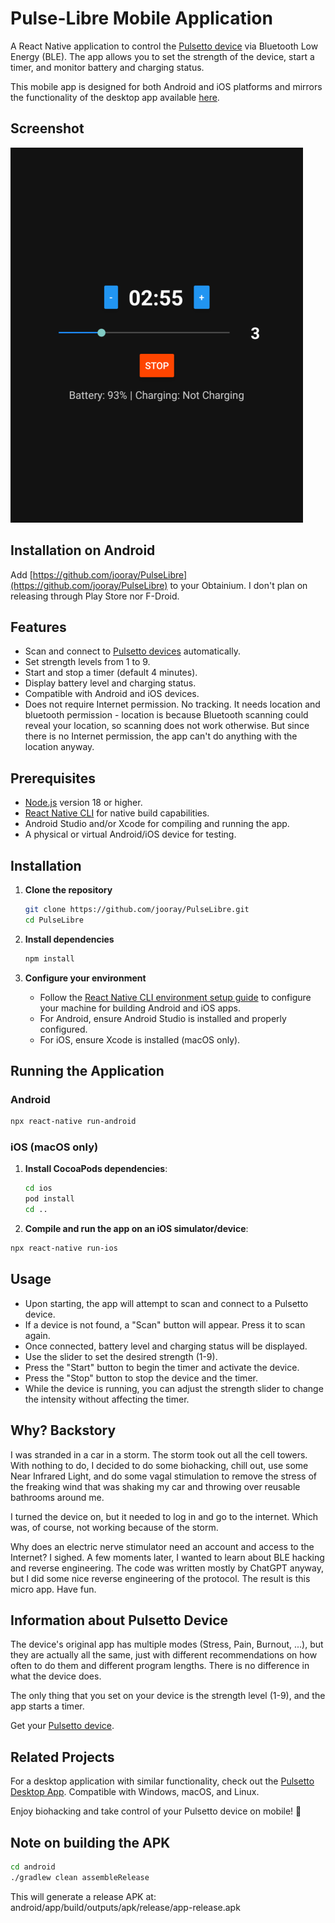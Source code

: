 # Pulse-Libre Mobile Application

A React Native application to control the [Pulsetto device](https://juraj.bednar.io/pulsetto) via Bluetooth Low Energy (BLE). The app allows you to set the strength of the device, start a timer, and monitor battery and charging status.

This mobile app is designed for both Android and iOS platforms and mirrors the functionality of the desktop app available [here](https://github.com/jooray/pulse-libre-desktop).

## Screenshot

![Pulse-Libre Mobile Screenshot](images/screenshot.png)

## Installation on Android

Add [https://github.com/jooray/PulseLibre](https://github.com/jooray/PulseLibre) to your Obtainium. I don't plan on releasing through Play Store nor F-Droid.

## Features

- Scan and connect to [Pulsetto devices](https://pulsetto.myshopify.com/products/meet-pulsetto-v3?sca_ref=6511019.cCZ7LMhOmo) automatically.
- Set strength levels from 1 to 9.
- Start and stop a timer (default 4 minutes).
- Display battery level and charging status.
- Compatible with Android and iOS devices.
- Does not require Internet permission. No tracking. It needs location and bluetooth permission - location is because Bluetooth scanning could reveal your location, so scanning does not work otherwise. But since there is no Internet permission, the app can't do anything with the location anyway.

## Prerequisites

- [Node.js](https://nodejs.org/) version 18 or higher.
- [React Native CLI](https://reactnative.dev/docs/environment-setup) for native build capabilities.
- Android Studio and/or Xcode for compiling and running the app.
- A physical or virtual Android/iOS device for testing.

## Installation

1. **Clone the repository**

   ```bash
   git clone https://github.com/jooray/PulseLibre.git
   cd PulseLibre
   ```

2. **Install dependencies**

   ```bash
   npm install
   ```

3. **Configure your environment**
   - Follow the [React Native CLI environment setup guide](https://reactnative.dev/docs/environment-setup) to configure your machine for building Android and iOS apps.
   - For Android, ensure Android Studio is installed and properly configured.
   - For iOS, ensure Xcode is installed (macOS only).

## Running the Application

### Android

```bash
npx react-native run-android   
```

### iOS (macOS only)

1. **Install CocoaPods dependencies**:
   ```bash
   cd ios
   pod install
   cd ..
   ```

3. **Compile and run the app on an iOS simulator/device**:
```bash
npx react-native run-ios
```

## Usage

- Upon starting, the app will attempt to scan and connect to a Pulsetto device.
- If a device is not found, a "Scan" button will appear. Press it to scan again.
- Once connected, battery level and charging status will be displayed.
- Use the slider to set the desired strength (1-9).
- Press the "Start" button to begin the timer and activate the device.
- Press the "Stop" button to stop the device and the timer.
- While the device is running, you can adjust the strength slider to change the intensity without affecting the timer.

## Why? Backstory

I was stranded in a car in a storm. The storm took out all the cell towers. With nothing
to do, I decided to do some biohacking, chill out, use some Near Infrared Light, and
do some vagal stimulation to remove the stress of the freaking wind that was shaking my car
and throwing over reusable bathrooms around me.

I turned the device on, but it needed to log in and go to the internet. Which was, of course,
not working because of the storm.

Why does an electric nerve stimulator need an account and access to the Internet? I sighed.
A few moments later, I wanted to learn about BLE hacking and reverse engineering. The code
was written mostly by ChatGPT anyway, but I did some nice reverse engineering of the protocol.
The result is this micro app. Have fun.

## Information about Pulsetto Device

The device's original app has multiple modes (Stress, Pain, Burnout, ...), but
they are actually all the same, just with different recommendations on how often to do
them and different program lengths. There is no difference in what the device does.

The only thing that you set on your device is the strength level (1-9), and the
app starts a timer.

Get your [Pulsetto device](https://juraj.bednar.io/pulsetto).

## Related Projects

For a desktop application with similar functionality, check out the [Pulsetto Desktop App](https://github.com/jooray/pulse-libre-desktop). Compatible with Windows, macOS, and Linux.

Enjoy biohacking and take control of your Pulsetto device on mobile! 🚀

## Note on building the APK

```bash
cd android
./gradlew clean assembleRelease
```

This will generate a release APK at: android/app/build/outputs/apk/release/app-release.apk
